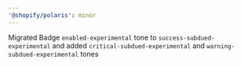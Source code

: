 ```yaml
---
'@shopify/polaris': minor
---
```


Migrated Badge `enabled-experimental` tone to `success-subdued-experimental` and added `critical-subdued-experimental` and `warning-subdued-experimental` tones
